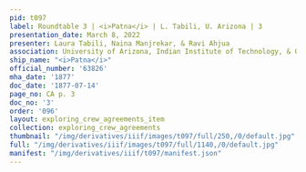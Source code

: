 ```yaml
---
pid: t097
label: Roundtable 3 | <i>Patna</i> | L. Tabili, U. Arizona | 3
presentation_date: March 8, 2022
presenter: Laura Tabili, Naina Manjrekar, & Ravi Ahjua
association: University of Arizona, Indian Institute of Technology, & Georg-August-University
ship_name: "<i>Patna</i>"
official_number: '63826'
mha_date: '1877'
doc_date: '1877-07-14'
page_no: CA p. 3
doc_no: '3'
order: '096'
layout: exploring_crew_agreements_item
collection: exploring_crew_agreements
thumbnail: "/img/derivatives/iiif/images/t097/full/250,/0/default.jpg"
full: "/img/derivatives/iiif/images/t097/full/1140,/0/default.jpg"
manifest: "/img/derivatives/iiif/t097/manifest.json"
---
```

